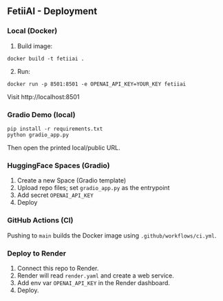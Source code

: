 ## FetiiAI - Deployment

### Local (Docker)

1. Build image:
```
docker build -t fetiiai .
```
2. Run:
```
docker run -p 8501:8501 -e OPENAI_API_KEY=YOUR_KEY fetiiai
```

Visit http://localhost:8501

### Gradio Demo (local)

```
pip install -r requirements.txt
python gradio_app.py
```
Then open the printed local/public URL.

### HuggingFace Spaces (Gradio)

1. Create a new Space (Gradio template)
2. Upload repo files; set `gradio_app.py` as the entrypoint
3. Add secret `OPENAI_API_KEY`
4. Deploy

### GitHub Actions (CI)

Pushing to `main` builds the Docker image using `.github/workflows/ci.yml`.

### Deploy to Render

1. Connect this repo to Render.
2. Render will read `render.yaml` and create a web service.
3. Add env var `OPENAI_API_KEY` in the Render dashboard.
4. Deploy.


